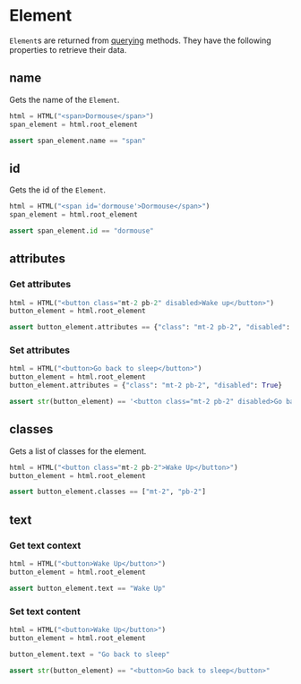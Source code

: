 # Element

`Element`s are returned from [querying](querying.md) methods. They have the following properties to retrieve their data.

## name

Gets the name of the `Element`.

```python
html = HTML("<span>Dormouse</span>")
span_element = html.root_element

assert span_element.name == "span"
```

## id

Gets the id of the `Element`.

```python
html = HTML("<span id='dormouse'>Dormouse</span>")
span_element = html.root_element

assert span_element.id == "dormouse"
```

## attributes

### Get attributes

```python
html = HTML("<button class="mt-2 pb-2" disabled>Wake up</button>")
button_element = html.root_element

assert button_element.attributes == {"class": "mt-2 pb-2", "disabled": True}
```

### Set attributes

```python
html = HTML("<button>Go back to sleep</button>")
button_element = html.root_element
button_element.attributes = {"class": "mt-2 pb-2", "disabled": True}

assert str(button_element) == '<button class="mt-2 pb-2" disabled>Go back to sleep</button>'
```

## classes

Gets a list of classes for the element.

```python
html = HTML("<button class="mt-2 pb-2">Wake Up</button>")
button_element = html.root_element

assert button_element.classes == ["mt-2", "pb-2"]
```

## text

### Get text context

```python
html = HTML("<button>Wake Up</button>")
button_element = html.root_element

assert button_element.text == "Wake Up"
```

### Set text content

```python
html = HTML("<button>Wake Up</button>")
button_element = html.root_element

button_element.text = "Go back to sleep"

assert str(button_element) == "<button>Go back to sleep</button>"
```
